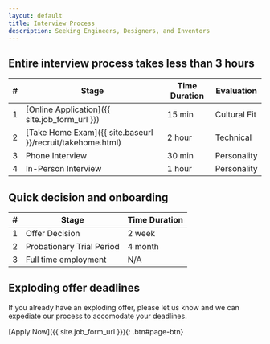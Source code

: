 ```yaml
---
layout: default
title: Interview Process
description: Seeking Engineers, Designers, and Inventors
---
```


## Entire interview process takes less than 3 hours

| # | Stage | Time Duration | Evaluation |
| --- | --- | --- | --- |
| 1 | [Online Application]({{ site.job_form_url }}) | 15 min | Cultural Fit |
| 2 | [Take Home Exam]({{ site.baseurl }}/recruit/takehome.html) | 2 hour | Technical |
| 3 | Phone Interview | 30 min | Personality |
| 4 | In-Person Interview | 1 hour | Personality |

## Quick decision and onboarding

| # | Stage | Time Duration |
| --- | --- | --- |
| 1 | Offer Decision | 2 week |
| 2 | Probationary Trial Period | 4 month |
| 3 | Full time employment | N/A |

## Exploding offer deadlines

If you already have an exploding offer, please let us know and we can expediate our process to accomodate your deadlines.


[Apply Now]({{ site.job_form_url }}){: .btn#page-btn}